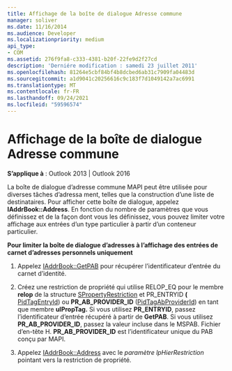 ```yaml
---
title: Affichage de la boîte de dialogue Adresse commune
manager: soliver
ms.date: 11/16/2014
ms.audience: Developer
ms.localizationpriority: medium
api_type:
- COM
ms.assetid: 276f9fa8-c333-4381-b20f-22fe9d2f27cd
description: 'Derniére modification : samedi 23 juillet 2011'
ms.openlocfilehash: 81264e5cbf84bf4b8dcbed6ab31c7909fa04483d
ms.sourcegitcommit: a1d9041c20256616c9c183f7d1049142a7ac6991
ms.translationtype: MT
ms.contentlocale: fr-FR
ms.lasthandoff: 09/24/2021
ms.locfileid: "59596574"
---
```

# <a name="displaying-the-common-address-dialog-box"></a>Affichage de la boîte de dialogue Adresse commune

  
  
**S’applique à** : Outlook 2013 | Outlook 2016 
  
La boîte de dialogue d’adresse commune MAPI peut être utilisée pour diverses tâches d’adressa ment, telles que la construction d’une liste de destinataires. Pour afficher cette boîte de dialogue, appelez **IAddrBook::Address**. En fonction du nombre de paramètres que vous définissez et de la façon dont vous les définissez, vous pouvez limiter votre affichage aux entrées d’un type particulier à partir d’un conteneur particulier.
  
 **Pour limiter la boîte de dialogue d’adresses à l’affichage des entrées de carnet d’adresses personnels uniquement**
  
1. Appelez [IAddrBook::GetPAB](iaddrbook-getpab.md) pour récupérer l’identificateur d’entrée du carnet d’identité. 
    
2. Créez une restriction de propriété qui utilise RELOP_EQ pour le membre **relop** de la structure [SPropertyRestriction](spropertyrestriction.md) et PR_ENTRYID **(** [PidTagEntryId](pidtagentryid-canonical-property.md)) ou **PR_AB_PROVIDER_ID** ([PidTagAbProviderId](pidtagabproviderid-canonical-property.md)) en tant que membre **ulPropTag.** Si vous utilisez **PR_ENTRYID**, passez l’identificateur d’entrée récupéré à partir de **GetPAB**. Si vous utilisez **PR_AB_PROVIDER_ID**, passez la valeur incluse dans le MSPAB. Fichier d’en-tête H. **PR_AB_PROVIDER_ID** est l’identificateur unique du PAB conçu par MAPI. 
    
3. Appelez [IAddrBook::Address](iaddrbook-address.md) avec le  _paramètre lpHierRestriction_ pointant vers la restriction de propriété. 
    

